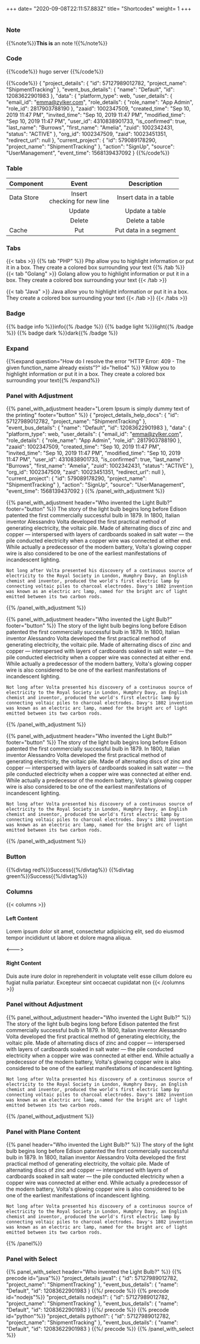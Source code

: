 +++
date= "2020-09-08T22:11:57.883Z"
title= "Shortcodes"
weight= 1
+++

#

### Note

{{%note%}}**This is** an note !{{%/note%}}

### Code

{{%code%}}
hugo server
{{%/code%}}

{{%code%}}
    {
        "project_details": {
            "id": 57127989012782,
            "project_name": "ShipmentTracking"
        },
        "event_bus_details": {
            "name": "Default",
            "id": 12083622901983
        },
        "data": {
            "platform_type": web,
            "user_details": {
                "email_id": "emma@zylker.com",
                "role_details": {
                    "role_name": "App Admin",
                    "role_id": 2817903788190
                },
                "zaaid": 1002347509,
                "created_time": "Sep 10, 2019 11:47 PM",
                "invited_time": "Sep 10, 2019 11:47 PM",
                "modified_time": "Sep 10, 2019 11:47 PM",
                "user_id": 4310838901733,
                "is_confirmed": true,
                "last_name": "Burrows",
                "first_name": "Amelia",
                "zuid": 1002342431,
                "status": "ACTIVE"
            },
            "org_id": 1002347509,
            "zaid": 10023451351,
            "redirect_url": null
        },
        "current_project": {
            "id": 579089178290,
            "project_name": "ShipmentTracking"
        },
        "action": "SignUp",
        "source": "UserManagement",
        "event_time": 1568139437092
    }
{{%/code%}}

### Table

| Component      | Event | Description |
| :--- | :---: | :---: |
| Data Store | Insert <br> checking for new line | Insert data in a table |
|            | Update | Update a table |
|            | Delete  | Delete a table |
| Cache      | Put     | Put data in a segment |

### Tabs

{{< tabs >}}
{{% tab "PHP" %}} 
Php allow you to highlight information or put it in a box. They create a colored box surrounding your text
{{% /tab %}}
{{< tab "Golang" >}} 
Golang allow you to highlight information or put it in a box. They create a colored box surrounding your text
{{< /tab >}}

{{< tab "Java" >}} 
Java allow you to highlight information or put it in a box. They create a colored box surrounding your text
{{< /tab >}}
{{< /tabs >}}


### Badge

{{% badge info %}}info{{% /badge %}}
{{% badge light %}}light{{% /badge %}}
{{% badge dark %}}dark{{% /badge %}}


### Expand

{{%expand 
question="How do I resolve the error “HTTP Error: 409 - The given function_name already exists”?" 
id="hello4" %}}
YAllow you to highlight information or put it in a box. They create a colored box surrounding your text{{% /expand%}}

### Panel with Adjustment

{{% panel_with_adjustment header="Lorem Ipsum is simply dummy text of the printing" footer="button" %}}
    {
        "project_details_help_docs": {
            "id": 57127989012782,
            "project_name": "ShipmentTracking"
        },
        "event_bus_details": {
            "name": "Default",
            "id": 12083622901983
        },
        "data": {
            "platform_type": web,
            "user_details": {
                "email_id": "emma@zylker.com",
                "role_details": {
                    "role_name": "App Admin",
                    "role_id": 2817903788190
                },
                "zaaid": 1002347509,
                "created_time": "Sep 10, 2019 11:47 PM",
                "invited_time": "Sep 10, 2019 11:47 PM",
                "modified_time": "Sep 10, 2019 11:47 PM",
                "user_id": 4310838901733,
                "is_confirmed": true,
                "last_name": "Burrows",
                "first_name": "Amelia",
                "zuid": 1002342431,
                "status": "ACTIVE"
            },
            "org_id": 1002347509,
            "zaid": 10023451351,
            "redirect_url": null
        },
        "current_project": {
            "id": 579089178290,
            "project_name": "ShipmentTracking"
        },
        "action": "SignUp",
        "source": "UserManagement",
        "event_time": 1568139437092
    }
{{% /panel_with_adjustment %}}

{{% panel_with_adjustment header="Who invented the Light Bulb?" footer="button" %}}
   The story of the light bulb begins long before Edison patented the first commercially successful bulb in 1879. In 1800, Italian inventor Alessandro Volta developed the first practical method of generating electricity, the voltaic pile. Made of alternating discs of zinc and copper — interspersed with layers of cardboards soaked in salt water — the pile conducted electricity when a copper wire was connected at either end. While actually a predecessor of the modern battery, Volta's glowing copper wire is also considered to be one of the earliest manifestations of incandescent lighting.

    Not long after Volta presented his discovery of a continuous source of electricity to the Royal Society in London, Humphry Davy, an English chemist and inventor, produced the world's first electric lamp by connecting voltaic piles to charcoal electrodes. Davy's 1802 invention was known as an electric arc lamp, named for the bright arc of light emitted between its two carbon rods.
{{% /panel_with_adjustment %}}

{{% panel_with_adjustment header="Who invented the Light Bulb?" footer="button" %}}
   The story of the light bulb begins long before Edison patented the first commercially successful bulb in 1879. In 1800, Italian inventor Alessandro Volta developed the first practical method of generating electricity, the voltaic pile. Made of alternating discs of zinc and copper — interspersed with layers of cardboards soaked in salt water — the pile conducted electricity when a copper wire was connected at either end. While actually a predecessor of the modern battery, Volta's glowing copper wire is also considered to be one of the earliest manifestations of incandescent lighting.

    Not long after Volta presented his discovery of a continuous source of electricity to the Royal Society in London, Humphry Davy, an English chemist and inventor, produced the world's first electric lamp by connecting voltaic piles to charcoal electrodes. Davy's 1802 invention was known as an electric arc lamp, named for the bright arc of light emitted between its two carbon rods.
{{% /panel_with_adjustment %}}

{{% panel_with_adjustment header="Who invented the Light Bulb?" footer="button" %}}
   The story of the light bulb begins long before Edison patented the first commercially successful bulb in 1879. In 1800, Italian inventor Alessandro Volta developed the first practical method of generating electricity, the voltaic pile. Made of alternating discs of zinc and copper — interspersed with layers of cardboards soaked in salt water — the pile conducted electricity when a copper wire was connected at either end. While actually a predecessor of the modern battery, Volta's glowing copper wire is also considered to be one of the earliest manifestations of incandescent lighting.

    Not long after Volta presented his discovery of a continuous source of electricity to the Royal Society in London, Humphry Davy, an English chemist and inventor, produced the world's first electric lamp by connecting voltaic piles to charcoal electrodes. Davy's 1802 invention was known as an electric arc lamp, named for the bright arc of light emitted between its two carbon rods.
{{% /panel_with_adjustment %}}

### Button

{{%divtag red%}}Success{{%/divtag%}}
{{%divtag green%}}Success{{%/divtag%}}

### Columns

{{< columns >}}
#### Left Content
Lorem ipsum dolor sit amet, consectetur adipisicing elit, sed do eiusmod
tempor incididunt ut labore et dolore magna aliqua. 

<--->

#### Right Content
Duis aute irure dolor in reprehenderit in voluptate velit esse
cillum dolore eu fugiat nulla pariatur. Excepteur sint occaecat cupidatat non
{{< /columns >}}

### Panel without Adjustment

{{% panel_without_adjustment header="Who invented the Light Bulb?" %}}
   The story of the light bulb begins long before Edison patented the first commercially successful bulb in 1879. In 1800, Italian inventor Alessandro Volta developed the first practical method of generating electricity, the voltaic pile. Made of alternating discs of zinc and copper — interspersed with layers of cardboards soaked in salt water — the pile conducted electricity when a copper wire was connected at either end. While actually a predecessor of the modern battery, Volta's glowing copper wire is also considered to be one of the earliest manifestations of incandescent lighting.

    Not long after Volta presented his discovery of a continuous source of electricity to the Royal Society in London, Humphry Davy, an English chemist and inventor, produced the world's first electric lamp by connecting voltaic piles to charcoal electrodes. Davy's 1802 invention was known as an electric arc lamp, named for the bright arc of light emitted between its two carbon rods.
{{% /panel_without_adjustment %}}

### Panel with Plane Content

{{% panel header="Who invented the Light Bulb?" %}}
   The story of the light bulb begins long before Edison patented the first commercially successful bulb in 1879. In 1800, Italian inventor Alessandro Volta developed the first practical method of generating electricity, the voltaic pile. Made of alternating discs of zinc and copper — interspersed with layers of cardboards soaked in salt water — the pile conducted electricity when a copper wire was connected at either end. While actually a predecessor of the modern battery, Volta's glowing copper wire is also considered to be one of the earliest manifestations of incandescent lighting.

    Not long after Volta presented his discovery of a continuous source of electricity to the Royal Society in London, Humphry Davy, an English chemist and inventor, produced the world's first electric lamp by connecting voltaic piles to charcoal electrodes. Davy's 1802 invention was known as an electric arc lamp, named for the bright arc of light emitted between its two carbon rods.
{{% /panel%}}

### Panel with Select

{{% panel_with_select header="Who invented the Light Bulb?" %}}
{{% precode id="java"%}}
    "project_details java1": {
        "id": 57127989012782,
        "project_name": "ShipmentTracking"
        },
        "event_bus_details": {
            "name": "Default",
            "id": 12083622901983
        }
{{%/ precode %}}
{{% precode id="nodejs"%}}
    "project_details nodejs1": {
        "id": 57127989012782,
        "project_name": "ShipmentTracking"
        },
        "event_bus_details": {
            "name": "Default",
            "id": 12083622901983
        }
{{%/ precode %}}
{{% precode id="python"%}}
    "project_details python1": {
        "id": 57127989012782,
        "project_name": "ShipmentTracking"
        },
        "event_bus_details": {
            "name": "Default",
            "id": 12083622901983
        }
{{%/ precode %}}
{{% /panel_with_select %}}
